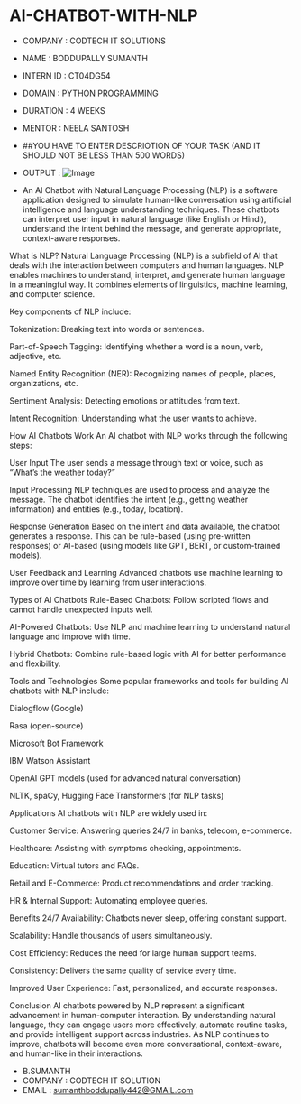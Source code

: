 # AI-CHATBOT-WITH-NLP
* COMPANY : CODTECH IT SOLUTIONS
* NAME : BODDUPALLY SUMANTH
* INTERN ID : CT04DG54
* DOMAIN : PYTHON PROGRAMMING
* DURATION : 4 WEEKS
* MENTOR : NEELA SANTOSH
* ##YOU HAVE TO ENTER DESCRIOTION OF YOUR TASK (AND IT SHOULD NOT BE LESS THAN 500 WORDS)
* OUTPUT : ![Image](https://github.com/user-attachments/assets/1c6bee03-c920-4fab-9f2b-ccf99b881ffa)

* An AI Chatbot with Natural Language Processing (NLP) is a software application designed to simulate human-like conversation using artificial intelligence and language understanding techniques. These chatbots can interpret user input in natural language (like English or Hindi), understand the intent behind the message, and generate appropriate, context-aware responses.

What is NLP?
Natural Language Processing (NLP) is a subfield of AI that deals with the interaction between computers and human languages. NLP enables machines to understand, interpret, and generate human language in a meaningful way. It combines elements of linguistics, machine learning, and computer science.

Key components of NLP include:

Tokenization: Breaking text into words or sentences.

Part-of-Speech Tagging: Identifying whether a word is a noun, verb, adjective, etc.

Named Entity Recognition (NER): Recognizing names of people, places, organizations, etc.

Sentiment Analysis: Detecting emotions or attitudes from text.

Intent Recognition: Understanding what the user wants to achieve.

How AI Chatbots Work
An AI chatbot with NLP works through the following steps:

User Input
The user sends a message through text or voice, such as “What’s the weather today?”

Input Processing
NLP techniques are used to process and analyze the message. The chatbot identifies the intent (e.g., getting weather information) and entities (e.g., today, location).

Response Generation
Based on the intent and data available, the chatbot generates a response. This can be rule-based (using pre-written responses) or AI-based (using models like GPT, BERT, or custom-trained models).

User Feedback and Learning
Advanced chatbots use machine learning to improve over time by learning from user interactions.

Types of AI Chatbots
Rule-Based Chatbots: Follow scripted flows and cannot handle unexpected inputs well.

AI-Powered Chatbots: Use NLP and machine learning to understand natural language and improve with time.

Hybrid Chatbots: Combine rule-based logic with AI for better performance and flexibility.

Tools and Technologies
Some popular frameworks and tools for building AI chatbots with NLP include:

Dialogflow (Google)

Rasa (open-source)

Microsoft Bot Framework

IBM Watson Assistant

OpenAI GPT models (used for advanced natural conversation)

NLTK, spaCy, Hugging Face Transformers (for NLP tasks)

Applications
AI chatbots with NLP are widely used in:

Customer Service: Answering queries 24/7 in banks, telecom, e-commerce.

Healthcare: Assisting with symptoms checking, appointments.

Education: Virtual tutors and FAQs.

Retail and E-Commerce: Product recommendations and order tracking.

HR & Internal Support: Automating employee queries.

Benefits
24/7 Availability: Chatbots never sleep, offering constant support.

Scalability: Handle thousands of users simultaneously.

Cost Efficiency: Reduces the need for large human support teams.

Consistency: Delivers the same quality of service every time.

Improved User Experience: Fast, personalized, and accurate responses.

Conclusion
AI chatbots powered by NLP represent a significant advancement in human-computer interaction. By understanding natural language, they can engage users more effectively, automate routine tasks, and provide intelligent support across industries. As NLP continues to improve, chatbots will become even more conversational, context-aware, and human-like in their interactions.
* B.SUMANTH
* COMPANY : CODTECH IT SOLUTION
* EMAIL : sumanthboddupally442@GMAIL.com
